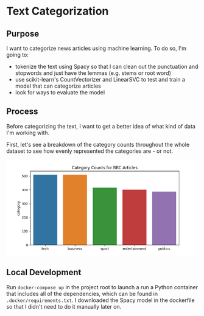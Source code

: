 # Text Categorization

## Purpose
I want to categorize news articles using machine learning. To do so, I'm going to:
* tokenize the text using Spacy so that I can clean out the punctuation and stopwords and just have the lemmas (e.g. stems or root word)
* use scikit-learn's CountVectorizer and LinearSVC to test and train a model that can categorize articles
* look for ways to evaluate the model

## Process
Before categorizing the text, I want to get a better idea of what kind of data I'm working with.

First, let's see a breakdown of the category counts throughout the whole dataset to see how evenly represented the categories are - or not.

![Category Counts for BBC Articles](src/figures/category-counts.png)

## Local Development
Run `docker-compose up` in the project root to launch a run a Python container that includes all of the dependencies, which can be found in `.docker/requirements.txt`. I downloaded the Spacy model in the dockerfile so that I didn't need to do it manually later on.
